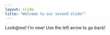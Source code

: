 ```yaml
---
layout: slide
title: "Welcome to our second slide!"
---
```

Look@me! I'm new!
Use the left arrow to go back!
